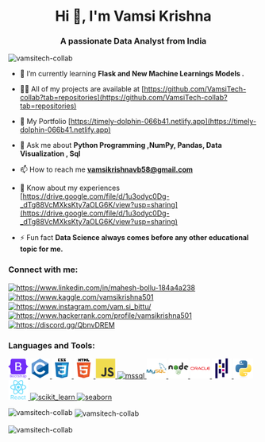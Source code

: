 <h1 align="center">Hi 👋, I'm Vamsi Krishna</h1>
<h3 align="center">A passionate Data Analyst from India</h3>

<p align="left"> <img src="https://komarev.com/ghpvc/?username=vamsitech-collab&label=Profile%20views&color=0e75b6&style=flat" alt="vamsitech-collab" /> </p>

- 🌱 I’m currently learning **Flask and New Machine Learnings Models .**

- 👨‍💻 All of my projects are available at [https://github.com/VamsiTech-collab?tab=repositories](https://github.com/VamsiTech-collab?tab=repositories)

- 📝 My Portfolio [https://timely-dolphin-066b41.netlify.app](https://timely-dolphin-066b41.netlify.app)

- 💬 Ask me about **Python Programming ,NumPy, Pandas, Data Visualization , Sql**

- 📫 How to reach me **vamsikrishnavb58@gmail.com**

- 📄 Know about my experiences [https://drive.google.com/file/d/1u3odyc0Dg-_dTg88VcMXksKty7aOLG6K/view?usp=sharing](https://drive.google.com/file/d/1u3odyc0Dg-_dTg88VcMXksKty7aOLG6K/view?usp=sharing)

- ⚡ Fun fact **Data Science always comes before any other educational topic for me.**

<h3 align="left">Connect with me:</h3>
<p align="left">
<a href="https://linkedin.com/in/https://www.linkedin.com/in/mahesh-bollu-184a4a238" target="blank"><img align="center" src="https://raw.githubusercontent.com/rahuldkjain/github-profile-readme-generator/master/src/images/icons/Social/linked-in-alt.svg" alt="https://www.linkedin.com/in/mahesh-bollu-184a4a238" height="30" width="40" /></a>
<a href="https://kaggle.com/https://www.kaggle.com/vamsikrishna501" target="blank"><img align="center" src="https://raw.githubusercontent.com/rahuldkjain/github-profile-readme-generator/master/src/images/icons/Social/kaggle.svg" alt="https://www.kaggle.com/vamsikrishna501" height="30" width="40" /></a>
<a href="https://instagram.com/https://www.instagram.com/vam.si_bittu/" target="blank"><img align="center" src="https://raw.githubusercontent.com/rahuldkjain/github-profile-readme-generator/master/src/images/icons/Social/instagram.svg" alt="https://www.instagram.com/vam.si_bittu/" height="30" width="40" /></a>
<a href="https://www.hackerrank.com/https://www.hackerrank.com/profile/vamsikrishna501" target="blank"><img align="center" src="https://raw.githubusercontent.com/rahuldkjain/github-profile-readme-generator/master/src/images/icons/Social/hackerrank.svg" alt="https://www.hackerrank.com/profile/vamsikrishna501" height="30" width="40" /></a>
<a href="https://discord.gg/6pXnVPct" target="blank"><img align="center" src="https://raw.githubusercontent.com/rahuldkjain/github-profile-readme-generator/master/src/images/icons/Social/discord.svg" alt="https://discord.gg/QbnvDREM" height="30" width="40" /></a>
</p>

<h3 align="left">Languages and Tools:</h3>
<p align="left"> <a href="https://getbootstrap.com" target="_blank" rel="noreferrer"> <img src="https://raw.githubusercontent.com/devicons/devicon/master/icons/bootstrap/bootstrap-plain-wordmark.svg" alt="bootstrap" width="40" height="40"/> </a> <a href="https://www.cprogramming.com/" target="_blank" rel="noreferrer"> <img src="https://raw.githubusercontent.com/devicons/devicon/master/icons/c/c-original.svg" alt="c" width="40" height="40"/> </a> <a href="https://www.w3schools.com/css/" target="_blank" rel="noreferrer"> <img src="https://raw.githubusercontent.com/devicons/devicon/master/icons/css3/css3-original-wordmark.svg" alt="css3" width="40" height="40"/> </a> <a href="https://www.w3.org/html/" target="_blank" rel="noreferrer"> <img src="https://raw.githubusercontent.com/devicons/devicon/master/icons/html5/html5-original-wordmark.svg" alt="html5" width="40" height="40"/> </a> <a href="https://developer.mozilla.org/en-US/docs/Web/JavaScript" target="_blank" rel="noreferrer"> <img src="https://raw.githubusercontent.com/devicons/devicon/master/icons/javascript/javascript-original.svg" alt="javascript" width="40" height="40"/> </a> <a href="https://www.microsoft.com/en-us/sql-server" target="_blank" rel="noreferrer"> <img src="https://www.svgrepo.com/show/303229/microsoft-sql-server-logo.svg" alt="mssql" width="40" height="40"/> </a> <a href="https://www.mysql.com/" target="_blank" rel="noreferrer"> <img src="https://raw.githubusercontent.com/devicons/devicon/master/icons/mysql/mysql-original-wordmark.svg" alt="mysql" width="40" height="40"/> </a> <a href="https://nodejs.org" target="_blank" rel="noreferrer"> <img src="https://raw.githubusercontent.com/devicons/devicon/master/icons/nodejs/nodejs-original-wordmark.svg" alt="nodejs" width="40" height="40"/> </a> <a href="https://www.oracle.com/" target="_blank" rel="noreferrer"> <img src="https://raw.githubusercontent.com/devicons/devicon/master/icons/oracle/oracle-original.svg" alt="oracle" width="40" height="40"/> </a> <a href="https://pandas.pydata.org/" target="_blank" rel="noreferrer"> <img src="https://raw.githubusercontent.com/devicons/devicon/2ae2a900d2f041da66e950e4d48052658d850630/icons/pandas/pandas-original.svg" alt="pandas" width="40" height="40"/> </a> <a href="https://www.python.org" target="_blank" rel="noreferrer"> <img src="https://raw.githubusercontent.com/devicons/devicon/master/icons/python/python-original.svg" alt="python" width="40" height="40"/> </a> <a href="https://reactjs.org/" target="_blank" rel="noreferrer"> <img src="https://raw.githubusercontent.com/devicons/devicon/master/icons/react/react-original-wordmark.svg" alt="react" width="40" height="40"/> </a> <a href="https://scikit-learn.org/" target="_blank" rel="noreferrer"> <img src="https://upload.wikimedia.org/wikipedia/commons/0/05/Scikit_learn_logo_small.svg" alt="scikit_learn" width="40" height="40"/> </a> <a href="https://seaborn.pydata.org/" target="_blank" rel="noreferrer"> <img src="https://seaborn.pydata.org/_images/logo-mark-lightbg.svg" alt="seaborn" width="40" height="40"/> </a> </p>

<p><img align="left" src="https://github-readme-stats.vercel.app/api/top-langs?username=vamsitech-collab&show_icons=true&locale=en&layout=compact" alt="vamsitech-collab" /></p>

<p>&nbsp;<img align="center" src="https://github-readme-stats.vercel.app/api?username=vamsitech-collab&show_icons=true&locale=en" alt="vamsitech-collab" /></p>

<p><img align="center" src="https://github-readme-streak-stats.herokuapp.com/?user=vamsitech-collab&" alt="vamsitech-collab" /></p>
